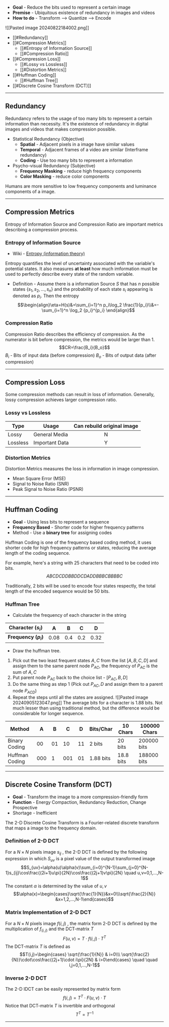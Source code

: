 + **Goal** - Reduce the bits used to represent a certain image
+ **Premise** - Ubiquitous existence of redundancy in images and videos
+ **How to do** - Transform --> Quantize --> Encode 

![[Pasted image 20240822184002.png]]

+ [[#Redundancy]]
+ [[#Compression Metrics]]
	+ [[#Entropy of Information Source]]
	+ [[#Compression Ratio]]
+ [[#Compression Loss]]
	+ [[#Lossy vs Lossless]]
	+ [[#Distortion Metrics]]
+ [[#Huffman Coding]]
	+ [[#Huffman Tree]]
+ [[#Discrete Cosine Transform (DCT)]]



---
## Redundancy

Redundancy refers to the usage of too many bits to represent a certain information than necessity. It's the existence of redundancy in digital images and videos that makes compression possible.

+ Statistical Redundancy (Objective)
	+ **Spatial** - Adjacent pixels in a image have similar values
	+ **Temporal** - Adjacent frames of a video are similar (Interframe redundancy)
	+ **Coding** - Use too many bits to represent a information
+ Psycho-visual Redundancy (Subjective) 
	+ **Frequency Masking** - reduce high frequency components 
	+ **Color Masking** - reduce color components

Humans are more sensitive to low frequency components and luminance components of a image.


---
## Compression Metrics

Entropy of Information Source and Compression Ratio are important metrics describing a compression process.

### Entropy of Information Source

+ Wiki - [Entropy (information theory)](https://en.wikipedia.org/wiki/Entropy_(information_theory))

Entropy quantifies the level of uncertainty associated with the variable's potential states. It also measures **at least** how much imformation must be used to perfectly describe every state of the random variable.

+ Definition - Assume there is a information Source $S$ that has $n$ possible states $\{s_1, s_2, ..., s_n\}$ and the probability of each state $s_i$ appearing is denoted as $p_i$. Then the entropy
$$\begin{align}\eta=H(s)&=\sum_{i=1}^n p_i\log_2 \frac{1}{p_i}\\&=-\sum_{i=1}^n \log_2 {p_i}^{p_i} \end{align}$$
### Compression Ratio

Compression Ratio describes the efficiency of compression. As the numerator is bit before compression, the metrics would be larger than 1.
$$CR=\frac{B_i}{B_o}$$
$B_i$ - Bits of input data (before compression)
$B_o$ - Bits of output data (after compression)


---
## Compression Loss

Some compression methods can result in loss of information. Generally, lossy compression achieves larger compression ratio. 

### Lossy vs Lossless

| Type     | Usage          | Can rebuild original image |
| -------- | -------------- | :------------------------: |
| Lossy    | General Media  |             N              |
| Lossless | Important Data |             Y              |

### Distortion Metrics

Distortion Metrics measures the loss in information in image compression.

+ Mean Square Error (MSE)
+ Signal to Noise Ratio (SNR)
+ Peak Signal to Noise Ratio (PSNR)


---
## Huffman Coding

+ **Goal** - Using less bits to represent a sequence
+ **Frequency Based** - Shorter code for higher frequency patterns
+ Method - Use a **binary tree** for assigning codes

Huffman Coding is one of the frequency based coding method, it uses shorter code for high frequency patterns or states, reducing the average length of the coding sequence.

For example, here's a string with 25 characters that need to be coded into bits.
$$ABCDCDDBBDDCDADDBBBCBBBBC$$

Traditionally, 2 bits will be used to encode four states respectly, the total length of the encoded sequence would be 50 bits.

### Huffman Tree

+ Calculate the frequency of each character in the string

| Character ($s_i$)     | A    | B   | C   | D    |
| --------------------- | ---- | --- | --- | ---- |
| **Frequency ($p_i$)** | 0.08 | 0.4 | 0.2 | 0.32 |

+ Draw the huffman tree. 

1. Pick out the two least frequent states $A, C$ from the list $[A,B,C,D]$ and assign them to the same parent node $P_{AC}$, the frequency of $P_{AC}$ is the sum of $A,C$
2. Put parent node $P_{AC}$ back to the choice list - $[P_{AC},B,D]$
3. Do the same thing as step 1 (Pick out $P_{AC},D$ and assign them to a parent node $P_{ACD}$)
4. Repeat the steps until all the states are assigned.
![[Pasted image 20240905123047.png]]
The average bits for a character is 1.88 bits. Not much lesser than using traditional method, but the difference would be considerable for longer sequence.

| Method         | A   | B   | C   | D   | Bits/Char | 10 Chars  | 100000 Chars |
| -------------- | --- | --- | --- | --- | --------- | --------- | ------------ |
| Binary Coding  | 00  | 01  | 10  | 11  | 2 bits    | 20 bits   | 200000 bits  |
| Huffman Coding | 000 | 1   | 001 | 01  | 1.88 bits | 18.8 bits | 188000 bits  |


---
## Discrete Cosine Transform (DCT)

+ **Goal** - Transform the image to a more compression-friendly form 
+ **Function** - Energy Compaction, Redundancy Reduction, Change Prospective
+ Shortage - Inefficient

The 2-D Discrete Cosine Transform is a Fourier-related discrete transform that maps a image to the frequency domain.

### Definition of 2-D DCT

For a $N\times N$ pixels image $s_{ij}$ , the 2-D DCT is defined by the following expression in which $S_{uv}$ is a pixel value of the output transformed image
$$S_{uv}=\alpha(u)\alpha(v)\sum_{i=0}^{N-1}\sum_{j=0}^{N-1}s_{ij}\cos\frac{(2i+1)u\pi}{2N}\cos\frac{(2j+1)v\pi}{2N} \quad u,v=0,1,...,N-1$$
The constant $\alpha$ is determined by the value of $u,v$ 
$$\alpha(x)=\begin{cases}\sqrt{\frac{1}{N}}&x=0\\\sqrt{\frac{2}{N}} &x=1,2,...,N-1\end{cases}$$
### Matrix Implementation of 2-D DCT

For a $N\times N$ pixels image $f(i,j)$ , the matrix form 2-D DCT is defined by the multiplication of $f_(i,j)$ and the DCT-matrix $T$
$$F(u,v)=T\cdot f(i,j)\cdot T^T$$
The DCT-matrix $T$ is defined as
$$T(i,j)=\begin{cases} \sqrt{\frac{1}{N}} & i=0\\\ \sqrt{\frac{2}{N}}\cdot\cos\frac{(2j+1)\cdot i\pi}{2N} & i>0\end{cases} \quad \quad i,j=0,1,...,N-1$$

### Inverse 2-D DCT

The 2-D IDCT can be easily represented by matrix form
$$f(i,j)=T^T\cdot F(u,v)\cdot T$$
Notice that DCT-matrix $T$ is invertible and orthogonal
$$T^T=T^{-1}$$

---
##

